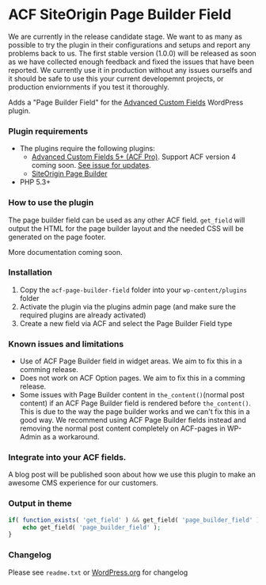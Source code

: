 
# ACF SiteOrigin Page Builder Field

We are currently in the release candidate stage. We want to as many as possible to try the plugin in their configurations and setups and report any problems back to us. The first stable version (1.0.0) will be released as soon as we have collected enough feedback and fixed the issues that have been reported. We currently use it in production without any issues ourselfs and it should be safe to use this your current developemnt projects, or production enviornments if you test it thoroughly.

Adds a "Page Builder Field" for the [Advanced Custom Fields](http://wordpress.org/extend/plugins/advanced-custom-fields/) WordPress plugin.

### Plugin requirements

 - The plugins require the following plugins: 
    - [Advanced Custom Fields 5+ (ACF Pro)](http://www.advancedcustomfields.com/). Support ACF version 4 coming soon. [See issue for updates](https://github.com/Angrycreative/ACF-Page-Builder-Field/issues/3).
    - [SiteOrigin Page Builder](https://sv.wordpress.org/plugins/siteorigin-panels/)
 - PHP 5.3+

### How to use the plugin

The page builder field can be used as any other ACF field. `get_field` will output the HTML for the page builder layout and the needed CSS will be generated on the page footer.

More documentation coming soon.

### Installation

1. Copy the `acf-page-builder-field` folder into your `wp-content/plugins` folder
2. Activate the plugin via the plugins admin page (and make sure the required plugins are already activated)
3. Create a new field via ACF and select the Page Builder Field type


### Known issues and limitations

 - Use of ACF Page Builder field in widget areas. We aim to fix this in a comming release.
 - Does not work on ACF Option pages. We aim to fix this in a comming release.
 - Some issues with Page Builder content in `the_content()`(normal post content) if an ACF Page Builder field is rendered before `the_content()`. This is due to the way the page builder works and we can't fix this in a good way. We recommend using ACF Page Builder fields instead and removing the normal post content completely on ACF-pages in WP-Admin as a workaround.

### Integrate into your ACF fields.

A blog post will be published soon about how we use this plugin to make an awesome CMS experience for our customers. 


### Output in theme

```php
if( function_exists( 'get_field' ) && get_field( 'page_builder_field' ) ) {
    echo get_field( 'page_builder_field' );
}
```


### Changelog
Please see `readme.txt` or [WordPress.org](https://wordpress.org/plugins/acf-page-builder-field/changelog/) for changelog
